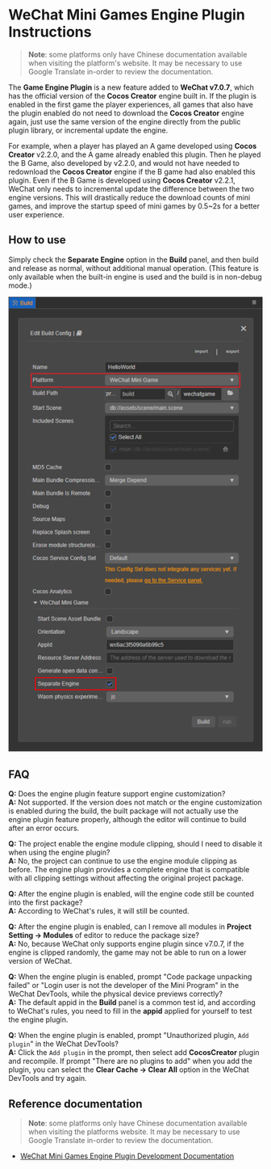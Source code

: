 # WeChat Mini Games Engine Plugin Instructions

> **Note**: some platforms only have Chinese documentation available when visiting the platform's website. It may be necessary to use Google Translate in-order to review the documentation.

The **Game Engine Plugin** is a new feature added to **WeChat v7.0.7**, which has the official version of the __Cocos Creator__ engine built in. If the plugin is enabled in the first game the player experiences, all games that also have the plugin enabled do not need to download the __Cocos Creator__ engine again, just use the same version of the engine directly from the public plugin library, or incremental update the engine.

For example, when a player has played an A game developed using __Cocos Creator__ v2.2.0, and the A game already enabled this plugin. Then he played the B Game, also developed by v2.2.0, and would not have needed to redownload the __Cocos Creator__ engine if the B game had also enabled this plugin. Even if the B Game is developed using __Cocos Creator__ v2.2.1, WeChat only needs to incremental update the difference between the two engine versions. This will drastically reduce the download counts of mini games, and improve the startup speed of mini games by 0.5~2s for a better user experience.

## How to use

Simply check the **Separate Engine** option in the **Build** panel, and then build and release as normal, without additional manual operation. (This feature is only available when the built-in engine is used and the build is in non-debug mode.)

![build-options](./wechatgame-plugin/build-options.png)

## FAQ

__Q:__ Does the engine plugin feature support engine customization?<br/>
__A:__ Not supported. If the version does not match or the engine customization is enabled during the build, the built package will not actually use the engine plugin feature properly, although the editor will continue to build after an error occurs.

__Q:__ The project enable the engine module clipping, should I need to disable it when using the engine plugin?<br/>
__A:__ No, the project can continue to use the engine module clipping as before. The engine plugin provides a complete engine that is compatible with all clipping settings without affecting the original project package.

__Q:__ After the engine plugin is enabled, will the engine code still be counted into the first package?<br/>
__A:__ According to WeChat's rules, it will still be counted.

__Q:__ After the engine plugin is enabled, can I remove all modules in **Project Setting -> Modules** of editor to reduce the package size?<br/>
__A:__ No, because WeChat only supports engine plugin since v7.0.7, if the engine is clipped randomly, the game may not be able to run on a lower version of WeChat.

__Q:__ When the engine plugin is enabled, prompt "Code package unpacking failed" or "Login user is not the developer of the Mini Program" in the WeChat DevTools, while the physical device previews correctly?<br/>
__A:__ The default appid in the **Build** panel is a common test id, and according to WeChat's rules, you need to fill in the **appid** applied for yourself to test the engine plugin.

__Q:__ When the engine plugin is enabled, prompt "Unauthorized plugin, `Add plugin`" in the WeChat DevTools?<br/>
__A:__ Click the `Add plugin` in the prompt, then select add **CocosCreator** plugin and recompile. If prompt "There are no plugins to add" when you add the plugin, you can select the **Clear Cache -> Clear All** option in the WeChat DevTools and try again.

## Reference documentation

> **Note**: some platforms only have Chinese documentation available when visiting the platforms website. It may be necessary to use Google Translate in-order to review the documentation.

- [WeChat Mini Games Engine Plugin Development Documentation](https://developers.weixin.qq.com/minigame/dev/guide/base-ability/game-engine-plugin.html)
